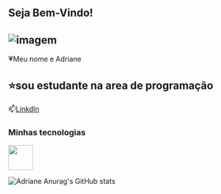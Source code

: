 ## Seja Bem-Vindo!
![imagem](https://cdn.ome.lt/TSFG-AF-ap6oFEYPO4Y_sOCKcL8=/770x0/smart/uploads/conteudo/fotos/kindwords.jpg)
-------------------------------------------------------------
💗Meu nome e Adriane

⭐sou estudante na area de programação 
--------------------------------------------------------------
📫[Linkdln](https://www.linkedin.com/in/adriane-janaina-didi/)

### Minhas tecnologias

<img src="https://cdn.jsdelivr.net/gh/devicons/devicon@latest/icons/threedsmax/threedsmax-original.svg" width="50px">

![Adriane Anurag's GitHub stats](https://github-readme-stats.vercel.app/api?username=adrianejanainadidi&show_icons=true&theme=dracula)


<!--
**adrianejanainadidi/adrianejanainadidi** is a ✨ _special_ ✨ repository because its `README.md` (this file) appears on your GitHub profile.

Here are some ideas to get you started:

- 🔭 I’m currently working on ...
- 🌱 I’m currently learning ...
- 👯 I’m looking to collaborate on ...
- 🤔 I’m looking for help with ...
- 💬 Ask me about ...
- 📫 How to reach me: ...
- 😄 Pronouns: ...
- ⚡ Fun fact: ...
-->
